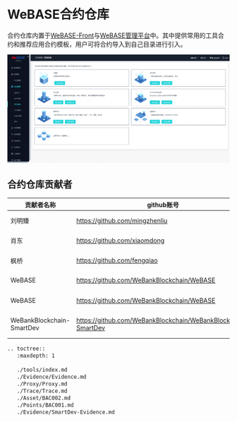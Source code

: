 # WeBASE合约仓库

合约仓库内置于[WeBASE-Front](../WeBASE-Install/developer.html)与[WeBASE管理平台](../WeBASE-Console-Suit/index.html)中。其中提供常用的工具合约和推荐应用合约模板，用户可将合约导入到自己目录进行引入。

  <!-- ![](./contract.png) -->
![](../../images/WeBASE/contract-warehouse/contract_warehouse.png)

## 合约仓库贡献者

| 贡献者名称 | github账号 | 贡献工程 |
| ---------- | ---------- | ---------- |
|  刘明臻   |  https://github.com/mingzhenliu  |  存证合约仓库  |
|  肖东    |  https://github.com/xiaomdong  |  代理合约仓库  |
|  枫桥    |  https://github.com/fengqiao |  溯源合约仓库  |
|  WeBASE    |  https://github.com/WeBankBlockchain/WeBASE  |  积分合约仓库  |
|  WeBASE    |  https://github.com/WeBankBlockchain/WeBASE  |  资产合约仓库  |
|  WeBankBlockchain-SmartDev    |  https://github.com/WeBankBlockchain/WeBankBlockchain-SmartDev  |  SmartDev存证合约仓库  |

```eval_rst
.. toctree::
   :maxdepth: 1

   ./tools/index.md
   ./Evidence/Evidence.md
   ./Proxy/Proxy.md
   ./Trace/Trace.md
   ./Asset/BAC002.md
   ./Points/BAC001.md
   ./Evidence/SmartDev-Evidence.md
```
